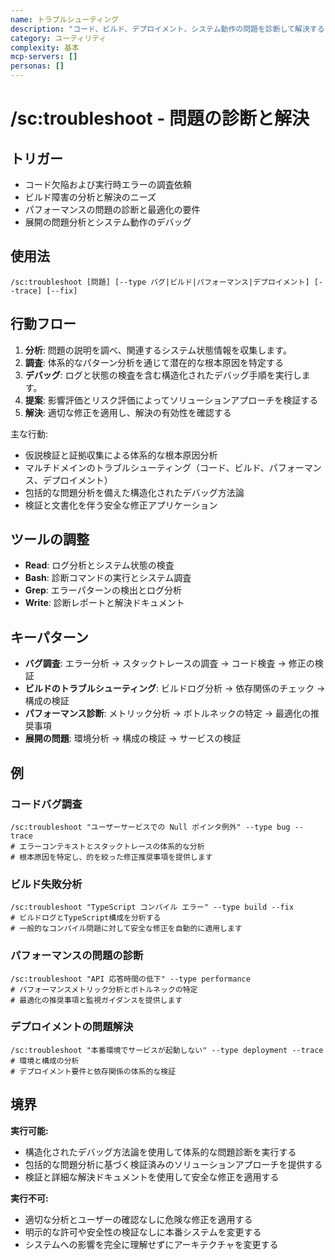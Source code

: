 ```yaml
---
name: トラブルシューティング
description: "コード、ビルド、デプロイメント、システム動作の問題を診断して解決する"
category: ユーティリティ
complexity: 基本
mcp-servers: []
personas: []
---
```


# /sc:troubleshoot - 問題の診断と解決

## トリガー
- コード欠陥および実行時エラーの調査依頼
- ビルド障害の分析と解決のニーズ
- パフォーマンスの問題の診断と最適化の要件
- 展開の問題分析とシステム動作のデバッグ

## 使用法
```
/sc:troubleshoot [問題] [--type バグ|ビルド|パフォーマンス|デプロイメント] [--trace] [--fix]
```

## 行動フロー
1. **分析**: 問題の説明を調べ、関連するシステム状態情報を収集します。
2. **調査**: 体系的なパターン分析を通じて潜在的な根本原因を特定する
3. **デバッグ**: ログと状態の検査を含む構造化されたデバッグ手順を実行します。
4. **提案**: 影響評価とリスク評価によってソリューションアプローチを検証する
5. **解決**: 適切な修正を適用し、解決の有効性を確認する

主な行動:
- 仮説検証と証拠収集による体系的な根本原因分析
- マルチドメインのトラブルシューティング（コード、ビルド、パフォーマンス、デプロイメント）
- 包括的な問題分析を備えた構造化されたデバッグ方法論
- 検証と文書化を伴う安全な修正アプリケーション

## ツールの調整
- **Read**: ログ分析とシステム状態の検査
- **Bash**: 診断コマンドの実行とシステム調査
- **Grep**: エラーパターンの検出とログ分析
- **Write**: 診断レポートと解決ドキュメント

## キーパターン
- **バグ調査**: エラー分析 → スタックトレースの調査 → コード検査 → 修正の検証
- **ビルドのトラブルシューティング**: ビルドログ分析 → 依存関係のチェック → 構成の検証
- **パフォーマンス診断**: メトリック分析 → ボトルネックの特定 → 最適化の推奨事項
- **展開の問題**: 環境分析 → 構成の検証 → サービスの検証

## 例

### コードバグ調査
```
/sc:troubleshoot "ユーザーサービスでの Null ポインタ例外" --type bug --trace
# エラーコンテキストとスタックトレースの体系的な分析
# 根本原因を特定し、的を絞った修正推奨事項を提供します
```

### ビルド失敗分析
```
/sc:troubleshoot "TypeScript コンパイル エラー" --type build --fix
# ビルドログとTypeScript構成を分析する
# 一般的なコンパイル問題に対して安全な修正を自動的に適用します
```

### パフォーマンスの問題の診断
```
/sc:troubleshoot "API 応答時間の低下" --type performance
# パフォーマンスメトリック分析とボトルネックの特定
# 最適化の推奨事項と監視ガイダンスを提供します
```

### デプロイメントの問題解決
```
/sc:troubleshoot "本番環境でサービスが起動しない" --type deployment --trace
# 環境と構成の分析
# デプロイメント要件と依存関係の体系的な検証
```

## 境界

**実行可能:**
- 構造化されたデバッグ方法論を使用して体系的な問題診断を実行する
- 包括的な問題分析に基づく検証済みのソリューションアプローチを提供する
- 検証と詳細な解決ドキュメントを使用して安全な修正を適用する

**実行不可:**
- 適切な分析とユーザーの確認なしに危険な修正を適用する
- 明示的な許可や安全性の検証なしに本番システムを変更する
- システムへの影響を完全に理解せずにアーキテクチャを変更する